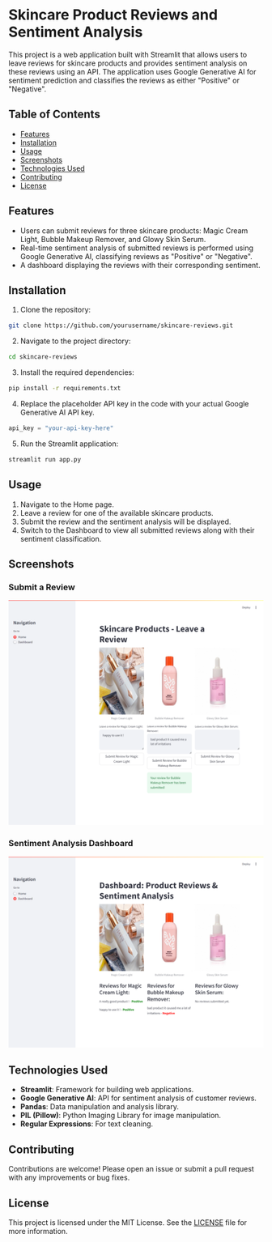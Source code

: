 
# Skincare Product Reviews and Sentiment Analysis

This project is a web application built with Streamlit that allows users to leave reviews for skincare products and provides sentiment analysis on these reviews using an API. The application uses Google Generative AI for sentiment prediction and classifies the reviews as either "Positive" or "Negative".

## Table of Contents

- [Features](#features)
- [Installation](#installation)
- [Usage](#usage)
- [Screenshots](#screenshots)
- [Technologies Used](#technologies-used)
- [Contributing](#contributing)
- [License](#license)

## Features

- Users can submit reviews for three skincare products: Magic Cream Light, Bubble Makeup Remover, and Glowy Skin Serum.
- Real-time sentiment analysis of submitted reviews is performed using Google Generative AI, classifying reviews as "Positive" or "Negative".
- A dashboard displaying the reviews with their corresponding sentiment.

## Installation

1. Clone the repository:

```bash
git clone https://github.com/yourusername/skincare-reviews.git
```

2. Navigate to the project directory:

```bash
cd skincare-reviews
```

3. Install the required dependencies:

```bash
pip install -r requirements.txt
```

4. Replace the placeholder API key in the code with your actual Google Generative AI API key.

```python
api_key = "your-api-key-here"
```

5. Run the Streamlit application:

```bash
streamlit run app.py
```

## Usage

1. Navigate to the Home page.
2. Leave a review for one of the available skincare products.
3. Submit the review and the sentiment analysis will be displayed.
4. Switch to the Dashboard to view all submitted reviews along with their sentiment classification.

## Screenshots

### Submit a Review
![Submit Review](https://github.com/MERYX-bh/sentiment-analysis/blob/main/proejt2.png)

### Sentiment Analysis Dashboard
![Sentiment Analysis Dashboard](https://github.com/MERYX-bh/sentiment-analysis/blob/main/projet1.png)

## Technologies Used

- **Streamlit**: Framework for building web applications.
- **Google Generative AI**: API for sentiment analysis of customer reviews.
- **Pandas**: Data manipulation and analysis library.
- **PIL (Pillow)**: Python Imaging Library for image manipulation.
- **Regular Expressions**: For text cleaning.

## Contributing

Contributions are welcome! Please open an issue or submit a pull request with any improvements or bug fixes.

## License

This project is licensed under the MIT License. See the [LICENSE](LICENSE) file for more information.

